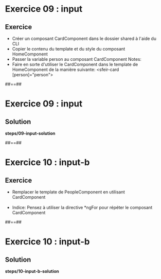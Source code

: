 <!-- .slide: class="exercice" -->
# Exercice 09 : input
## Exercice<br>

- Créer un composant CardComponent dans le dossier shared à l'aide du CLI
- Copier le contenu du template et du style du composant HomeComponent
- Passer la variable person au composant CardComponent
Notes:
- Faire en sorte d'utiliser le CardComponent dans le template de HomeComponent de la manière suivante: <sfeir-card [person]="person"></sfeir-card>

##==##
<!-- .slide: class="exercice full-center" -->
# Exercice 09 : input
## Solution
<b>steps/09-input-solution</b>

##==##
<!-- .slide: class="exercice" -->
# Exercice 10 : input-b
## Exercice<br>

- Remplacer le template de PeopleComponent en utilisant CardComponent<br><br>
- Indice: Pensez à utiliser la directive *ngFor pour répéter le composant CardComponent


##==##
<!-- .slide: class="exercice full-center" -->
# Exercice 10 : input-b
## Solution
<b>steps/10-input-b-solution</b>
